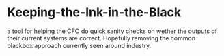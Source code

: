 # Keeping-the-Ink-in-the-Black
a tool for helping the CFO do quick sanity checks on wether the outputs of their current systems are correct. Hopefully removing the common blackbox approach currently seen around industry. 
